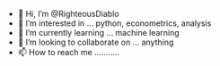 - 👋 Hi, I’m @RighteousDiablo
- 👀 I’m interested in ... python, econometrics, analysis
- 🌱 I’m currently learning ... machine learning
- 💞️ I’m looking to collaborate on ... anything
- 📫 How to reach me ...........

<!---
RighteousDiablo/RighteousDiablo is a ✨ special ✨ repository because its `README.md` (this file) appears on your GitHub profile.
You can click the Preview link to take a look at your changes.
--->
